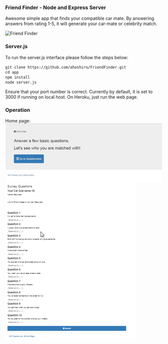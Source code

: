 ### Friend Finder - Node and Express Server

Awesome simple app that finds your compatible car mate. By answering answers from rating 1-5, it will generate your car-mate or celebrity match. 

![Friend Finder](http://media.hollywood.com/images/1000x731/6723330.jpg)
<!-- (https://raw.githubusercontent.com/username/projectname/branch/path/to/img.png) -->

### Server.js

To run the server.js interface please follow the steps below:

	git clone https://github.com/ahoshiro/FriendFinder.git
	cd app
	npm install
	node server.js

  Ensure that your port number is correct. Currently by default, it is set to 3000 if running on local host. On Heroku, just run the web page. 

### Operation

Home page:
![Home Page](https://github.com/ahoshiro/FriendFinder/blob/master/app/images/Home%20page.jpg)
![Survey Page](https://github.com/ahoshiro/FriendFinder/blob/master/app/images/survey.png)
